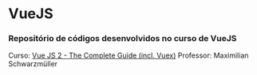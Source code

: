 # VueJS

### Repositório de códigos desenvolvidos no curso de VueJS

Curso: [Vue JS 2 - The Complete Guide (incl. Vuex)](https://www.udemy.com/vuejs-2-the-complete-guide/learn/v4/overview)
Professor: Maximilian Schwarzmüller
